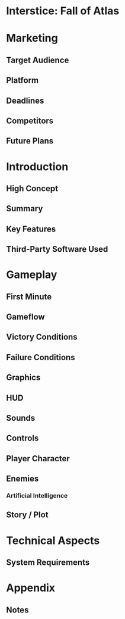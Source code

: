 # Interstice: Fall of Atlas

# Marketing

## Target Audience

## Platform

## Deadlines

## Competitors

## Future Plans

# Introduction

## High Concept

## Summary

## Key Features

## Third-Party Software Used

# Gameplay

## First Minute

## Gameflow

## Victory Conditions

## Failure Conditions

## Graphics

## HUD

## Sounds

## Controls

## Player Character

## Enemies

### Artificial Intelligence

## Story / Plot

# Technical Aspects

## System Requirements

# Appendix

## Notes